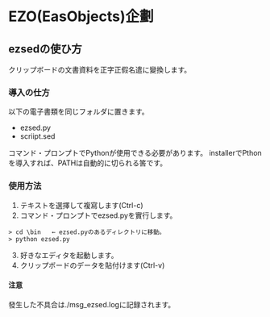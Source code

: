 # EZO(EasObjects)企劃

## ezsedの使ひ方



クリップボードの文書資料を正字正假名遣に變換します。



### 導入の仕方

以下の電子書類を同じフォルダに置きます。

- ezsed.py
- scriipt.sed

コマンド・プロンプトでPythonが使用できる必要があります。
installerでPthonを導入すれば、PATHは自動的に切られる筈です。

### 使用方法

1. テキストを選擇して複寫します(Ctrl-c)
2. コマンド・プロンプトでezsed.pyを實行します。
```コマンド・プロンプト
> cd \bin   ← ezsed.pyのあるディレクトリに移動。
> python ezsed.py
```
3. 好きなエディタを起動します。
4. クリップボードのデータを貼付けます(Ctrl-v)



#### 注意

發生した不具合は./msg_ezsed.logに記録されます。
